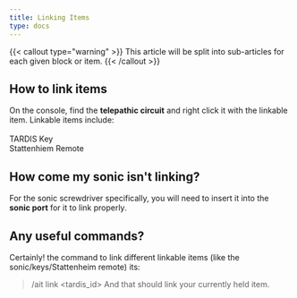 ```yaml
---
title: Linking Items
type: docs
---
```


{{< callout type="warning" >}}
  This article will be split into sub-articles for each given block or item.
{{< /callout >}}

## How to link items
On the console, find the **telepathic circuit** and right click it with the linkable item.
Linkable items include:
<br>
<br>TARDIS Key
<br>Stattenhiem Remote


## How come my sonic isn't linking?
For the sonic screwdriver specifically, you will need to insert it into the **sonic port** for it to link properly.

## Any useful commands?
Certainly! the command to link different linkable items (like the sonic/keys/Stattenheim remote) its:
> /ait link <tardis_id>
And that should link your currently held item.
